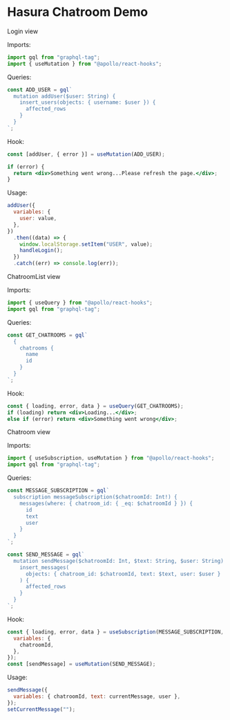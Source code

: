 # Hasura Chatroom Demo

Login view

Imports:

```jsx
import gql from "graphql-tag";
import { useMutation } from "@apollo/react-hooks";
```

Queries:

```jsx
const ADD_USER = gql`
  mutation addUser($user: String) {
    insert_users(objects: { username: $user }) {
      affected_rows
    }
  }
`;
```

Hook:

```jsx
const [addUser, { error }] = useMutation(ADD_USER);

if (error) {
  return <div>Something went wrong...Please refresh the page.</div>;
}
```

Usage:

```jsx
addUser({
  variables: {
    user: value,
  },
})
  .then((data) => {
    window.localStorage.setItem("USER", value);
    handleLogin();
  })
  .catch((err) => console.log(err));
```

ChatroomList view

Imports:

```jsx
import { useQuery } from "@apollo/react-hooks";
import gql from "graphql-tag";
```

Queries:

```jsx
const GET_CHATROOMS = gql`
  {
    chatrooms {
      name
      id
    }
  }
`;
```

Hook:

```jsx
const { loading, error, data } = useQuery(GET_CHATROOMS);
if (loading) return <div>Loading...</div>;
else if (error) return <div>Something went wrong</div>;
```

Chatroom view

Imports:

```jsx
import { useSubscription, useMutation } from "@apollo/react-hooks";
import gql from "graphql-tag";
```

Queries:

```jsx
const MESSAGE_SUBSCRIPTION = gql`
  subscription messageSubscription($chatroomId: Int!) {
    messages(where: { chatroom_id: { _eq: $chatroomId } }) {
      id
      text
      user
    }
  }
`;

const SEND_MESSAGE = gql`
  mutation sendMessage($chatroomId: Int, $text: String, $user: String) {
    insert_messages(
      objects: { chatroom_id: $chatroomId, text: $text, user: $user }
    ) {
      affected_rows
    }
  }
`;
```

Hook:

```jsx
const { loading, error, data } = useSubscription(MESSAGE_SUBSCRIPTION, {
  variables: {
    chatroomId,
  },
});
const [sendMessage] = useMutation(SEND_MESSAGE);
```

Usage:

```jsx
sendMessage({
  variables: { chatroomId, text: currentMessage, user },
});
setCurrentMessage("");
```
